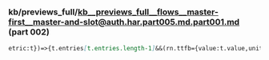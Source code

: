 ### kb/previews_full/kb__previews_full__flows__master-first__master-and-slot@auth.har.part005.md.part001.md (part 002)

```md
etric:t})=>{t.entries[t.entries.length-1]&&(rn.ttfb={value:t.value,unit:\"millisecond\"})})}func
```

```
